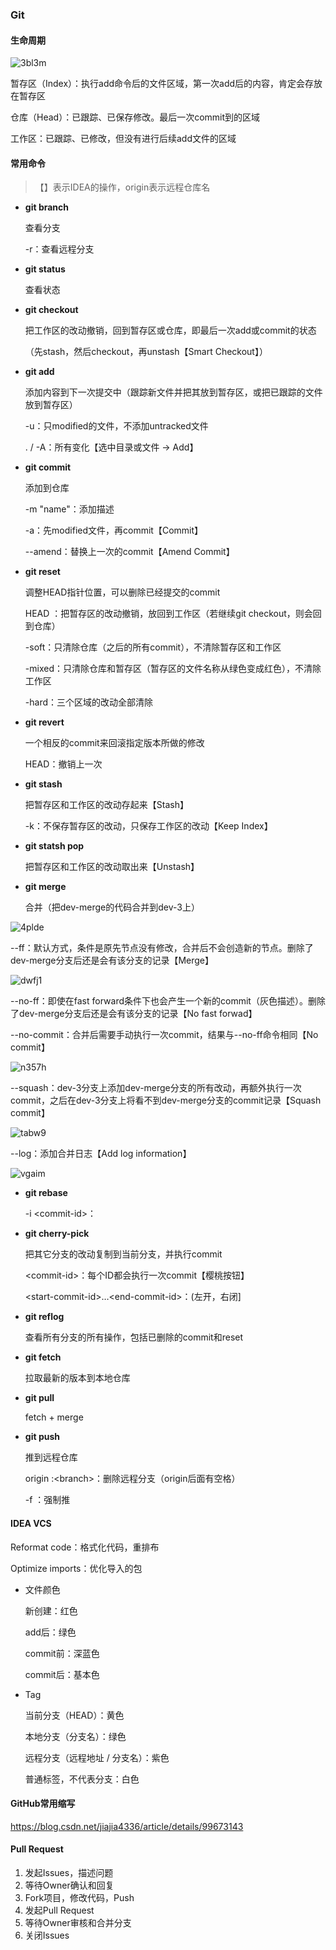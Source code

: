 ### Git



#### 生命周期

![3bl3m](http://img.miilnvo.com/3bl3m.png)

暂存区（Index）：执行add命令后的文件区域，第一次add后的内容，肯定会存放在暂存区

仓库（Head）：已跟踪、已保存修改。最后一次commit到的区域

工作区：已跟踪、已修改，但没有进行后续add文件的区域



#### 常用命令

> 【】表示IDEA的操作，origin表示远程仓库名
>

* **git branch**

  查看分支

  -r：查看远程分支

* **git status**

  查看状态

* **git checkout**

  把工作区的改动撤销，回到暂存区或仓库，即最后一次add或commit的状态

  （先stash，然后checkout，再unstash【Smart Checkout】）

* **git add**

  添加内容到下一次提交中（跟踪新文件并把其放到暂存区，或把已跟踪的文件放到暂存区）

  -u：只modified的文件，不添加untracked文件

  . / -A：所有变化【选中目录或文件 -> Add】

* **git commit**

  添加到仓库

  -m "name"：添加描述

  -a：先modified文件，再commit【Commit】

  --amend：替换上一次的commit【Amend Commit】

* **git reset**

  调整HEAD指针位置，可以删除已经提交的commit

  HEAD ：把暂存区的改动撤销，放回到工作区（若继续git checkout，则会回到仓库）

  -soft：只清除仓库（之后的所有commit），不清除暂存区和工作区

  -mixed：只清除仓库和暂存区（暂存区的文件名称从绿色变成红色），不清除工作区

  -hard：三个区域的改动全部清除

* **git revert**

  一个相反的commit来回滚指定版本所做的修改

  HEAD：撤销上一次

* **git stash**

  把暂存区和工作区的改动存起来【Stash】

  -k：不保存暂存区的改动，只保存工作区的改动【Keep Index】

* **git statsh pop**

  把暂存区和工作区的改动取出来【Unstash】

* **git merge**

  合并（把dev-merge的代码合并到dev-3上）

![4plde](http://img.miilnvo.com/4plde.png)

--ff：默认方式，条件是原先节点没有修改，合并后不会创造新的节点。删除了dev-merge分支后还是会有该分支的记录【Merge】

![dwfj1](http://img.miilnvo.com/dwfj1.png)

--no-ff：即使在fast forward条件下也会产生一个新的commit（灰色描述）。删除了dev-merge分支后还是会有该分支的记录【No fast forwad】

--no-commit：合并后需要手动执行一次commit，结果与--no-ff命令相同【No commit】

![n357h](http://img.miilnvo.com/n357h.png)

--squash：dev-3分支上添加dev-merge分支的所有改动，再额外执行一次commit，之后在dev-3分支上将看不到dev-merge分支的commit记录【Squash commit】

![tabw9](http://img.miilnvo.com/tabw9.png)

--log：添加合并日志【Add log information】

![vgaim](http://img.miilnvo.com/vgaim.png)

* **git rebase**

  -i \<commit-id\>：

* **git cherry-pick**

  把其它分支的改动复制到当前分支，并执行commit

  \<commit-id\>：每个ID都会执行一次commit【樱桃按钮】

  \<start-commit-id\>…\<end-commit-id\>：(左开，右闭]

* **git reflog**

  查看所有分支的所有操作，包括已删除的commit和reset

* **git fetch**

  拉取最新的版本到本地仓库

* **git pull**

  fetch + merge

* **git push**

  推到远程仓库

  origin :\<branch\>：删除远程分支（origin后面有空格）

  -f ：强制推




#### IDEA VCS

Reformat code：格式化代码，重排布

Optimize imports：优化导入的包

* 文件颜色

  新创建：红色

  add后：绿色

  commit前：深蓝色

  commit后：基本色

* Tag

  当前分支（HEAD）：黄色

  本地分支（分支名）：绿色

  远程分支（远程地址 / 分支名）：紫色

  普通标签，不代表分支：白色



#### GitHub常用缩写

https://blog.csdn.net/jiajia4336/article/details/99673143



#### Pull Request

1. 发起Issues，描述问题
2. 等待Owner确认和回复
3. Fork项目，修改代码，Push
4. 发起Pull Request
5. 等待Owner审核和合并分支
6. 关闭Issues

